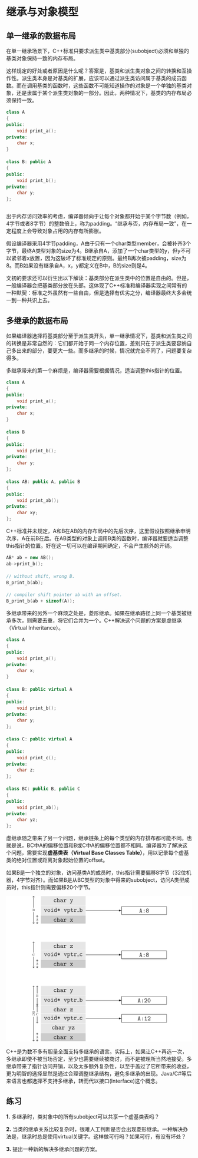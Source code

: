 # 继承与对象模型

## 单一继承的数据布局

在单一继承场景下，C++标准只要求派生类中基类部分(subobject)必须和单独的基类对象保持一致的内存布局。

这样规定的好处或者原因是什么呢？答案是，基类和派生类对象之间的转换和互操作性。派生类本身是对基类的扩展，应该可以通过派生类访问属于基类的成员函数。而在调用基类的函数时，这些函数不可能知道操作的对象是一个单独的基类对象，还是隶属于某个派生类对象的一部分。因此，两种情况下，基类的内存布局必须保持一致。

```cpp
class A
{
public:
    void print_a();
private:
    char x;
}

class B: public A
{
public:
    void print_b();
private:
    char y;
};
```

```cpp

```

出于内存访问效率的考虑，编译器倾向于让每个对象都开始于某个字节数（例如，4字节或者8字节）的整数倍上，称为padding。“继承与否，内存布局一致”，在一定程度上会导致对象占用的内存有所膨胀。

假设编译器采用4字节padding，A由于只有一个char类型member，会被补齐3个字节，最终A类型对象的size为4。B继承自A，添加了一个char类型的y，但y不可以紧邻着x放置，因为这破坏了标准规定的原则。最终B再次被padding，size为8。而B如果没有继承自A，x，y都定义在B中，B的size则是4。

文初的要求还可以衍生出以下解读：基类部分在派生类中的位置是自由的。但是，一般编译器会把基类部分放在头部。这体现了C++标准和编译器实现之间常有的一种默契：标准之外虽然有一些自由，但是选择有优劣之分，编译器最终大多会统一到一种共识上去。


## 多继承的数据布局

如果编译器选择将基类部分至于派生类开头，单一继承情况下，基类和派生类之间的转换是非常自然的：它们都开始于同一个内存位置，差别只在于派生类要容纳自己多出来的部分，要更大一些。而多继承的时候，情况就完全不同了，问题要复杂得多。

多继承带来的第一个麻烦是，编译器需要根据情况，适当调整this指针的位置。

```cpp
class A
{
public:
    void print_a();
private:
    char x;
}

class B
{
public:
    void print_b();
private:
    char y;
};

class AB: public A, public B
{
public:
    void print_ab();
private:
    char xy;
};
```

C++标准并未规定，A和B在AB的内存布局中的先后次序，这里假设按照继承申明次序，A在前B在后。在AB类型的对象上调用B类的函数时，编译器就要适当调整this指针的位置。好在这一切可以在编译期间确定，不会产生额外的开销。

```cpp
AB* ab = new AB();
ab->print_b();

// without shift, wrong B.
B_print_b(ab);

// compiler shift pointer ab with an offset.
B_print_b(ab + sizeof(A));
```

多继承带来的另外一个麻烦之处是，菱形继承。如果在继承路径上同一个基类被继承多次，则需要去重，将它们合并为一个。C++解决这个问题的方案是虚继承（Virtual Inheritance）。

```cpp
class A
{
public:
    void print_a();
private:
    char x;
}

class B: public virtual A
{
public:
    void print_b();
private:
    char y;
};

class C: public virtual A
{
public:
    void print_c();
private:
    char z;
};

class BC: public B, public C
{
public:
    void print_ab();
private:
    char yz;
};
```

虚继承随之带来了另一个问题，继承链条上的每个类型的内存排布都可能不同。也就是说，BC中A的偏移位置和B或C中A的偏移位置都不相同。编译器为了解决这个问题，需要实现**虚基类表（Virtual Base Classes Table）**，用以记录每个虚基类的绝对位置或距离对象起始位置的offset。

如果B是一个独立的对象，访问基类A的成员时，this指针需要偏移8字节（32位机器，4字节对齐）。而如果B是从BC类型的对象中得来的subobject，访问A类型成员时，this指针则需要偏移20个字节。

![Virtual Inheritance and Memory Layouts](inherit.png)

C++是为数不多有胆量全面支持多继承的语言。实际上，如果让C++再选一次，多继承即使不被当场否定，至少也需要继续被商讨，而不是被理所当然地接受。多继承带来了指针访问开销，以及太多额外复杂性，以至于盖过了它所带来的收益，更为明智的选择显然是通过合理调整继承结构，避免多继承的出现。Java/C#等后来语言也都选择不支持多继承，转而代以接口(Interface)这个概念。

## 练习

**1.** 多继承时，类对象中的所有subobject可以共享一个虚基类表吗？

**2.** 当类的继承关系比较复杂时，很难人工判断是否会出现菱形继承。一种解决办法是，继承时总是使用virtual关键字。这样做可行吗？如果可行，有没有坏处？

**3.** 提出一种新的解决多继承问题的方案。
